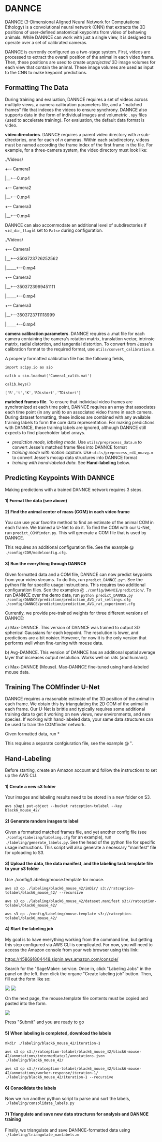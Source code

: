 # DANNCE

DANNCE (3-Dimensional Aligned Neural Network for Computational Ethology) is a convolutional neural network (CNN) that extracts the 3D positions of user-defined anatomical keypoints from video of behaving animals. While DANNCE can work with just a single view, it is designed to operate over a set of calibrated cameras.

DANNCE is currently configured as a two-stage system. First, videos are processed to extract the overall position of the animal in each video frame. Then, these positions are used to create *unprojected* 3D image volumes for each view that contain the animal. These image volumes are used as input to the CNN to make keypoint predictions.

## Formatting The Data
During training and evaluation, DANNCE requires a set of videos across multiple views, a camera calibration parameters file, and a "matched frames" file that indexes the videos to ensure synchrony. DANNCE also supports data in the form of individual images and volumetric `.npy` files (used to accelerate training). For evaluation, the default data format is video.

**video directories**.
DANNCE requires a parent video directory with *n* sub-directories, one for each of *n* cameras. Within each subdirectory, videos must be named according the frame index of the first frame in the file. For example, for a three-camera system, the video directory must look like:

./Videos/

+-- Camera1

|\_\_+--0.mp4

+-- Camera2

|\_\_+--0.mp4

+-- Camera3

|\_\_+--0.mp4

DANNCE can also accommodate an additional level of subdirectories if `vid_dir_flag` is set to `False` during configuration. 

./Videos/

+-- Camera1

|\_\_+--3503723726252562

|\_\_\_\_\_+--0.mp4

+-- Camera2

|\_\_+--3503723999451111

|\_\_\_\_\_+--0.mp4

+-- Camera3

|\_\_+--3503723711118999

|\_\_\_\_\_+--0.mp4

**camera calibration parameters**.
DANNCE requires a .mat file for each camera containing the camera's rotation matrix, translation vector, intrinsic matrix, radial distortion, and tangential distortion. To convert from Jesse's calibration format to the required format, use `utils/convert_calibration.m`.

A properly formatted calibration file has the following fields,

`import scipy.io as sio`

`calib = sio.loadmat('Camera1_calib.mat')`

`calib.keys()`

`['R','t','K','RDistort','TDistort']`

**matched frames file**.
To ensure that individual video frames are synchronized at each time point, DANNCE requires an array that associates each time point (in any unit) to an associated video frame in each camera. During dataset formatting, these indices are combined with any available training labels to form the core data representation. For making predictions with DANNCE, these training labels are ignored, although DANNCE still expects to find placeholder label arrays.
- *prediction mode, labeling mode*. Use `utils/preprocess_data.m` to convert Jesse's matched frame files into DANNCE format
- *training mode with motion capture*. Use `utils/preprocess_rd4_noavg.m` to convert Jesse's mocap data structures into DANNCE format
- *training with hand-labeled data*. See **Hand-labeling** below.
    
## Predicting Keypoints With DANNCE

Making predictions with a trained DANNCE network requires 3 steps.

#### 1) Format the data (see above)
#### 2) Find the animal center of mass (COM) in each video frame
You can use your favorite method to find an estimate of the animal COM in each frame. We trained a U-Net to do it. To find the COM with our U-Net, run `predict_COMfinder.py`. This will generate a COM file that is used by DANNCE.

This requires an additional configuration file. See the example @ `./config/COM/modelconfig.cfg`.

#### 3) Run the everything through DANNCE
Given formatted data and a COM file, DANNCE can now predict keypoints from your video streams.
To do this, run `predict_DANNCE.py*`. See the python file for specific usage instructions.
This requires two additional configuration files. See the examples @ `./config/DANNCE/prediction/`. To run DANNCE over the demo data, run `python predict_DANNCE.py ./config/DANNCE/prediction/prediction_AVG_rat_settings.cfg ./config/DANNCE/prediction/prediction_AVG_rat_experiment.cfg`

Currently, we provide pre-trained weights for three different versions of DANNCE:

a) Max-DANNCE. This version of DANNCE was trained to output 3D spherical Gaussians for each keypoint. The resolution is lower, and predictions are a bit noisier. However, for now it is the only version that performs well when fine-tuning with mouse data.

b) Avg-DANNCE. This version of DANNCE has an additional spatial average layer that increases output resolution. Works well on rats (and humans).

c) Max-DANNCE (Mouse). Max-DANNCE fine-tuned using hand-labeled mouse data.

## Training The COMfinder U-Net
DANNCE requires a reasonable estimate of the 3D position of the animal in each frame. We obtain this by triangulating the 2D COM of the animal in each frame. Our U-Net is brittle and typically requires some additional training data to get it working on new views, new environments, and new species. If working with hand-labeled data, your same data structures can be used to train the COMfinder network.

Given formatted data, run *

This requires a separate confgiuration file, see the example @ ''.

## Hand-Labeling
Before starting, create an Amazon account and follow the instructions to set up the AWS CLI.

#### 1) Create a new s3 folder
Your images and labeling results need to be stored in a new folder on S3.

`aws s3api put-object --bucket ratception-tolabel --key black6_mouse_42/`

#### 2) Generate random images to label
Given a formatted matched frames file, and yet another config file (see `./config/Labeling/labeling.cfg` for an example), run `./labeling/generate_labels.py`. See the head of the python file for specific usage instructions. This script will also generate a necessary "manifest" file for uploading to S3.

#### 3) Upload the data, the data manifest, and the labeling task template file to your s3 folder
Use ./config/Labeling/mouse.template for mouse.

`aws s3 cp ./labeling/black6_mouse_42/imDir/ s3://ratception-tolabel/black6_mouse_42/ --recursive`

`aws s3 cp ./labeling/black6_mouse_42/dataset.manifest s3://ratception-tolabel/black6_mouse_42/`

`aws s3 cp ./config/Labeling/mouse.template s3://ratception-tolabel/black6_mouse_42/`

#### 4) Start the labeling job
My goal is to have everything working from the command line, but getting this step configured via AWS CLI is complicated. For now, you will need to access the Amazon console from your web browser using this link:

https://458691804448.signin.aws.amazon.com/console/

Search for the "SageMaker: service. Once in, click "Labeling Jobs" in the panel on the left, then click the organe "Create labeling job" button. Then, fill out the form like so:

![](./labeling/instruct1.png)
![](./labeling/instruct2.png)

On the next page, the mouse.template file contents must be copied and pasted into the form.

![](../../DANNCE/labeling/instruct3.png)

Press "Submit" and you are ready to go

#### 5) When labeling is completed, download the labels

`mkdir ./labeling/black6_mouse_42/iteration-1`

`aws s3 cp s3://ratception-tolabel/black6_mouse_42/black6-mouse-42/annotations/intermediate/1/annotations.json ./labeling/black6_mouse_42/`

`aws s3 cp s3://ratception-tolabel/black6_mouse_42/black6-mouse-42/annotations/worker-response/iteration-1/ ./labeling/black6_mouse_42/iteration-1 --recursive`

#### 6) Consolidate the labels

Now we run another python script to parse and sort the labels, `./labeling/consolidate_labels.py` 

#### 7) Triangulate and save new data structures for analysis and DANNCE training

Finally, we triangulate and save DANNCE-formatted data using `./labeling/triangulate_manlabels.m`
